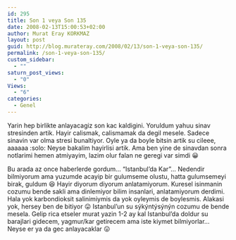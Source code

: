 ```yaml
---
id: 295
title: Son 1 veya Son 135
date: 2008-02-13T15:00:53+02:00
author: Murat Eray KORKMAZ
layout: post
guid: http://blog.murateray.com/2008/02/13/son-1-veya-son-135/
permalink: /son-1-veya-son-135/
custom_sidebar:
  - ""
saturn_post_views:
  - "0"
Views:
  - "6"
categories:
  - Genel
---
```

Yarin hep birlikte anlayacagiz son kac kaldigini. Yoruldum yahuu sinav stresinden artik. Hayir calismak, calismamak da degil mesele. Sadece sinavin var olma stresi bunaltiyor. Oyle ya da boyle bitsin artik su cileee, aaaaaa :solo: Neyse bakalim hayirlisi artik. Ama ben yine de sinavdan sonra notlarimi hemen atmiyayim, lazim olur falan ne geregi var simdi 😀

Bu arada az once haberlerde gordum&#8230; &#8220;Istanbul&#8217;da Kar&#8221;&#8230; Nedendir bilmiyorum ama yuzumde acayip bir gulumseme olustu, hatta gulumsemeyi birak, guldum 😆 Hayir diyorum diyorum anlatamiyorum. Kuresel isinmanin cozumu bende sakli ama dinlemiyor bilim insanlari, anlatamiyorum derdimi. Hala yok karbondioksit salinimiymis da yok oyleymis de boylesmis. Alakasi yok, hersey ben de bitiyor 😛 Istanbul&#8217;un su sýkýntýsýnýn cozumu de bende mesela. Gelip rica etseler murat yazin 1-2 ay kal Istanbul&#8217;da doldur su barajlari gidecem, yagmur/kar getirecem ama iste kiymet bilmiyorlar&#8230; Neyse er ya da gec anlayacaklar 😛